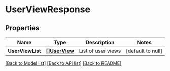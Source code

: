 # UserViewResponse

## Properties
Name | Type | Description | Notes
------------ | ------------- | ------------- | -------------
**UserViewList** | [**[]UserView**](UserView.md) | List of user views | [default to null]

[[Back to Model list]](../README.md#documentation-for-models) [[Back to API list]](../README.md#documentation-for-api-endpoints) [[Back to README]](../README.md)


